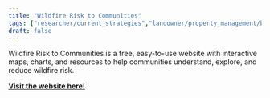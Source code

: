 ```yaml
---
title: "Wildfire Risk to Communities"
tags: ["researcher/current_strategies","landowner/property_management/building_and_maintaining", community resilience]
draft: false
---
```


Wildfire Risk to Communities is a free, easy-to-use website with interactive maps, charts, and resources to help communities understand, explore, and reduce wildfire risk.

[**Visit the website here!**](https://wildfirerisk.org/)

